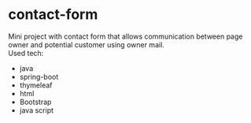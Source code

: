 # contact-form
Mini project with contact form that allows communication between page owner and potential customer using owner mail.
<br>Used tech:
* java
* spring-boot 
* thymeleaf
* html
* Bootstrap
* java script


